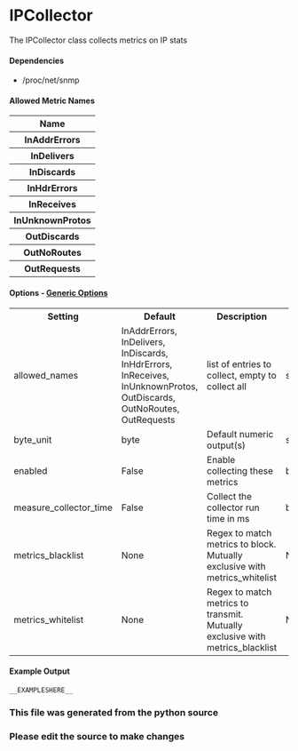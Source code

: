 IPCollector
=====

The IPCollector class collects metrics on IP stats

#### Dependencies

 * /proc/net/snmp

#### Allowed Metric Names
<table>
<tr><th>Name</th></tr>
<tr><th>InAddrErrors</th></tr>
<tr><th>InDelivers</th></tr>
<tr><th>InDiscards</th></tr>
<tr><th>InHdrErrors</th></tr>
<tr><th>InReceives</th></tr>
<tr><th>InUnknownProtos</th></tr>
<tr><th>OutDiscards</th></tr>
<tr><th>OutNoRoutes</th></tr>
<tr><th>OutRequests</th></tr>
</table>


#### Options - [Generic Options](Configuration)

<table><tr><th>Setting</th><th>Default</th><th>Description</th><th>Type</th></tr>
<tr><td>allowed_names</td><td>InAddrErrors, InDelivers, InDiscards, InHdrErrors, InReceives, InUnknownProtos, OutDiscards, OutNoRoutes, OutRequests</td><td>list of entries to collect, empty to collect all</td><td>str</td></tr>
<tr><td>byte_unit</td><td>byte</td><td>Default numeric output(s)</td><td>str</td></tr>
<tr><td>enabled</td><td>False</td><td>Enable collecting these metrics</td><td>bool</td></tr>
<tr><td>measure_collector_time</td><td>False</td><td>Collect the collector run time in ms</td><td>bool</td></tr>
<tr><td>metrics_blacklist</td><td>None</td><td>Regex to match metrics to block. Mutually exclusive with metrics_whitelist</td><td>NoneType</td></tr>
<tr><td>metrics_whitelist</td><td>None</td><td>Regex to match metrics to transmit. Mutually exclusive with metrics_blacklist</td><td>NoneType</td></tr>
</table>

#### Example Output

```
__EXAMPLESHERE__
```

### This file was generated from the python source
### Please edit the source to make changes

